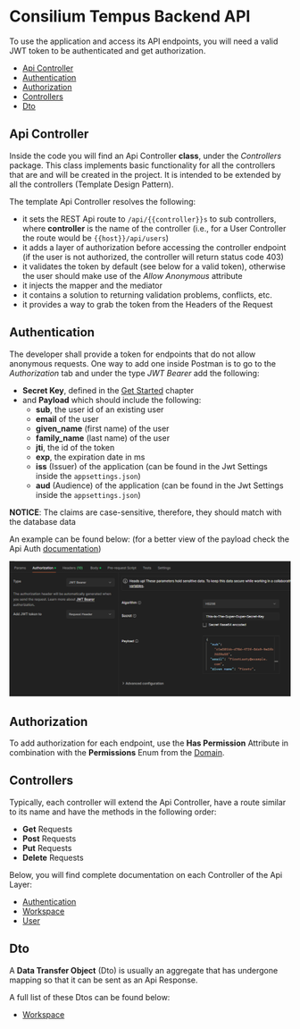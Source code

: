 # Consilium Tempus Backend API

To use the application and access its API endpoints, you will need a valid JWT token 
to be authenticated and get authorization.

* [Api Controller](#api-controller)
* [Authentication](#authentication)
* [Authorization](#authorization)
* [Controllers](#controllers)
* [Dto](#dto)

## Api Controller

Inside the code you will find an Api Controller **class**, under the _Controllers_ package. 
This class implements basic functionality for all the controllers that are and will be created in the project. 
It is intended to be extended by all the controllers (Template Design Pattern).

The template Api Controller resolves the following:
- it sets the REST Api route to `/api/{{controller}}s` to sub controllers, 
where **controller** is the name of the controller 
(i.e., for a User Controller the route would be `{{host}}/api/users`)
- it adds a layer of authorization before accessing the controller endpoint (if the user is not authorized, 
the controller will return status code 403)
- it validates the token by default (see below for a valid token), 
otherwise the user should make use of the *Allow Anonymous* attribute
- it injects the mapper and the mediator
- it contains a solution to returning validation problems, conflicts, etc.
- it provides a way to grab the token from the Headers of the Request

## Authentication

The developer shall provide a token for endpoints that do not allow anonymous requests.
One way to add one inside Postman is to go to the *Authorization* tab and under the type *JWT Bearer* add the following:
- **Secret Key**, defined in the [Get Started](../Readme.md/#dotnet-user-secrets) chapter 
- and **Payload** which should include the following:
  - **sub**, the user id of an existing user
  - **email** of the user
  - **given_name** (first name) of the user
  - **family_name** (last name) of the user
  - **jti**, the id of the token
  - **exp**, the expiration date in ms
  - **iss** (Issuer) of the application (can be found in the Jwt Settings inside the `appsettings.json`)
  - **aud** (Audience) of the application (can be found in the Jwt Settings inside the `appsettings.json`)

**NOTICE**: The claims are case-sensitive, therefore, they should match with the database data 

An example can be found below: 
(for a better view of the payload check the Api Auth [documentation](api/Api.Auth.md/#auth))

![Postman JWT Token](images/api/postman-jwt-token.png)

## Authorization

To add authorization for each endpoint, 
use the **Has Permission** Attribute in combination with the **Permissions** Enum from the [Domain](Domain.md/#enums).

## Controllers

Typically, each controller will extend the Api Controller, 
have a route similar to its name and have the methods in the following order:
- **Get** Requests
- **Post** Requests
- **Put** Requests
- **Delete** Requests

Below, you will find complete documentation on each Controller of the Api Layer:
- [Authentication](api/Api.Auth.md)
- [Workspace](api/Api.Workspace.md)
- [User](api/Api.User.md)

## Dto

A **Data Transfer Object** (Dto) 
is usually an aggregate that has undergone mapping so that it can be sent as an Api Response. 

A full list of these Dtos can be found below:
- [Workspace](api/dto/Dto.Workspace.md)